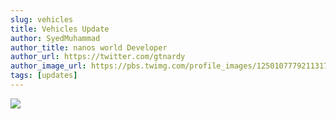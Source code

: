 ```yaml
---
slug: vehicles
title: Vehicles Update
author: SyedMuhammad
author_title: nanos world Developer
author_url: https://twitter.com/gtnardy
author_image_url: https://pbs.twimg.com/profile_images/1250107779211317248/k-1Xqm9b_400x400.jpg
tags: [updates]
---
```



![](https://i.imgur.com/nW3YUeL.png)